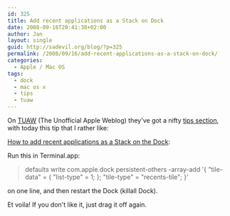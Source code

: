 ```yaml
---
id: 325
title: Add recent applications as a Stack on Dock
date: 2008-09-16T20:41:38+02:00
author: Jan
layout: single
guid: http://sadevil.org/blog/?p=325
permalink: /2008/09/16/add-recent-applications-as-a-stack-on-dock/
categories:
  - Apple / Mac OS
tags:
  - dock
  - mac os x
  - tips
  - tuaw
---
```

On <a href="http://www.tuaw.com/" target="_blank">TUAW</a> (The Unofficial Apple Weblog) they've got a nifty <a href="http://www.tuaw.com/tag/tips/" target="_blank">tips section</a>, with today this tip that I rather like:

<a href="http://www.tuaw.com/2008/09/16/terminal-tips-add-recent-applications-as-a-stack-on-dock/" target="_blank">How to add recent applications as a Stack on the Dock</a>:

Run this in Terminal.app:

> defaults write com.apple.dock persistent-others -array-add '{ "tile-data" = { "list-type" = 1; }; "tile-type" = "recents-tile"; }' 

on one line, and then restart the Dock (killall Dock). 

Et voila! If you don't like it, just drag it off again.